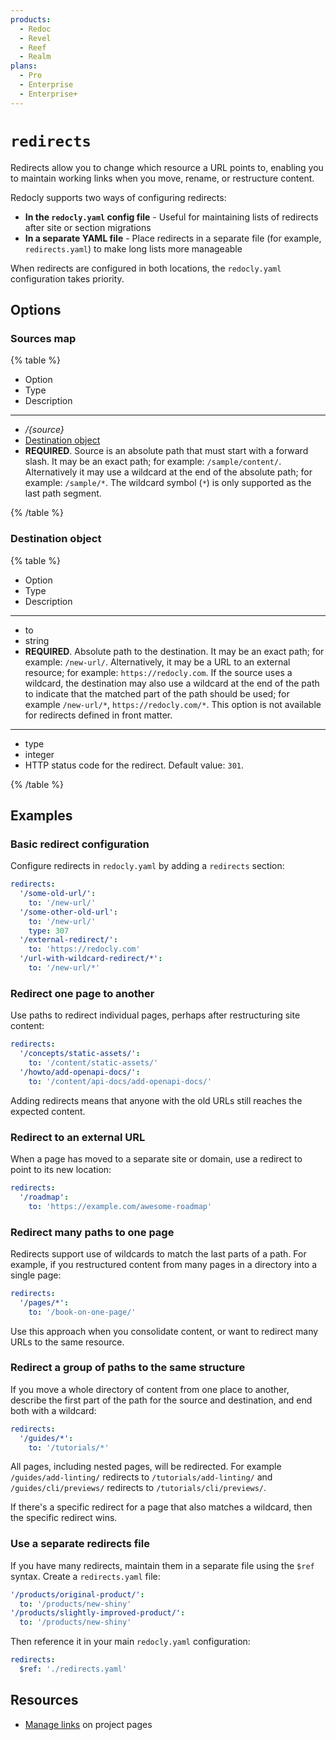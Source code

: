 ```yaml
---
products:
  - Redoc
  - Revel
  - Reef
  - Realm
plans:
  - Pro
  - Enterprise
  - Enterprise+
---
```

# `redirects`

Redirects allow you to change which resource a URL points to, enabling you to maintain working links when you move, rename, or restructure content.

Redocly supports two ways of configuring redirects:

- **In the `redocly.yaml` config file** - Useful for maintaining lists of redirects after site or section migrations
- **In a separate YAML file** - Place redirects in a separate file (for example, `redirects.yaml`) to make long lists more manageable

When redirects are configured in both locations, the `redocly.yaml` configuration takes priority.

## Options

### Sources map

{% table %}

- Option
- Type
- Description

---

- _/{source}_
- [Destination object](#destination-object)
- **REQUIRED**.
  Source is an absolute path that must start with a forward slash.
  It may be an exact path; for example: `/sample/content/`.
  Alternatively it may use a wildcard at the end of the absolute path; for example: `/sample/*`.
  The wildcard symbol (`*`) is only supported as the last path segment.

{% /table %}

### Destination object

{% table %}

- Option
- Type
- Description

---

- to
- string
- **REQUIRED**.
  Absolute path to the destination. It may be an exact path; for example: `/new-url/`.
  Alternatively, it may be a URL to an external resource; for example: `https://redocly.com`.
  If the source uses a wildcard, the destination may also use a wildcard at the end of the path to indicate that the matched part of the path should be used; for example `/new-url/*`, `https://redocly.com/*`.
  This option is not available for redirects defined in front matter.

---

- type
- integer
- HTTP status code for the redirect.
  Default value: `301`.

{% /table %}

## Examples

### Basic redirect configuration

Configure redirects in `redocly.yaml` by adding a `redirects` section:

```yaml
redirects:
  '/some-old-url/':
    to: '/new-url/'
  '/some-other-old-url':
    to: '/new-url/'
    type: 307
  '/external-redirect/':
    to: 'https://redocly.com'
  '/url-with-wildcard-redirect/*':
    to: '/new-url/*'
```

### Redirect one page to another

Use paths to redirect individual pages, perhaps after restructuring site content:

```yaml
redirects:
  '/concepts/static-assets/':
    to: '/content/static-assets/'
  '/howto/add-openapi-docs/':
    to: '/content/api-docs/add-openapi-docs/'
```

Adding redirects means that anyone with the old URLs still reaches the expected content.

### Redirect to an external URL

When a page has moved to a separate site or domain, use a redirect to point to its new location:

```yaml
redirects:
  '/roadmap':
    to: 'https://example.com/awesome-roadmap'
```

### Redirect many paths to one page

Redirects support use of wildcards to match the last parts of a path. For example, if you restructured content from many pages in a directory into a single page:

```yaml
redirects:
  '/pages/*':
    to: '/book-on-one-page/'
```

Use this approach when you consolidate content, or want to redirect many URLs to the same resource.

### Redirect a group of paths to the same structure

If you move a whole directory of content from one place to another, describe the first part of the path for the source and destination, and end both with a wildcard:

```yaml
redirects:
  '/guides/*':
    to: '/tutorials/*'
```

All pages, including nested pages, will be redirected. For example `/guides/add-linting/` redirects to `/tutorials/add-linting/` and `/guides/cli/previews/` redirects to `/tutorials/cli/previews/`.

If there's a specific redirect for a page that also matches a wildcard, then the specific redirect wins.

### Use a separate redirects file

If you have many redirects, maintain them in a separate file using the `$ref` syntax. Create a `redirects.yaml` file:

```yaml {% title="redirects.yaml" %}
'/products/original-product/':
  to: '/products/new-shiny'
'/products/slightly-improved-product/':
  to: '/products/new-shiny'
```

Then reference it in your main `redocly.yaml` configuration:

```yaml {% title="redocly.yaml" %}
redirects:
  $ref: './redirects.yaml'
```

## Resources

- [Manage links](../content/links.md) on project pages
